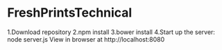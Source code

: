 # FreshPrintsTechnical
1.Download  repository
2.npm install
3.bower install
4.Start up the server: node server.js
View in browser at http://localhost:8080
